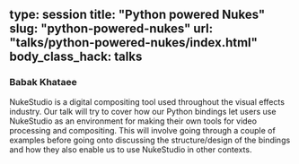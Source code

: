 type: session
title: "Python powered Nukes"
slug: "python-powered-nukes"
url: "talks/python-powered-nukes/index.html"
body_class_hack: talks
---

### Babak Khataee

NukeStudio is a digital compositing tool used throughout the visual effects industry. Our talk will try to cover how our Python bindings let users use NukeStudio as an environment for making their own tools for video processing and compositing. This will involve going through a couple of examples before going onto discussing the structure/design of the bindings and how they also enable us to use NukeStudio in other contexts.